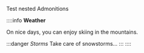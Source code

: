 Test nested Admonitions

::::info **Weather**

On nice days, you can enjoy skiing in the mountains.


:::danger *Storms*
Take care of snowstorms...
:::
::::

